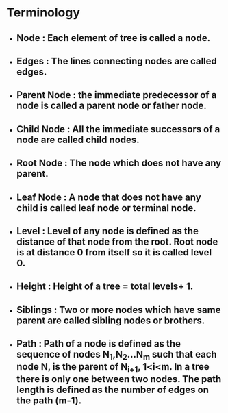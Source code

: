 # Terminology

* ## **Node** : Each element of tree is called a node.

* ## **Edges** : The lines connecting nodes are called edges.

* ## **Parent Node** : the immediate predecessor of a node is called a parent node or father node.

* ## **Child Node** : All the immediate successors of a node are called child nodes.

* ## **Root Node** : The node which does not have any parent.

* ## **Leaf Node** : A node that does not have any child is called leaf node or terminal node.

* ## **Level** : Level of any node is defined as the distance of that node from the root. Root node is at distance 0 from itself so it is called level 0.

* ## **Height** : Height of a tree = total levels+ 1.

* ## **Siblings** : Two or more nodes which have same parent are called sibling nodes or brothers.

* ## **Path** : Path of a node is defined as the sequence of nodes N<sub>1</sub>,N<sub>2</sub>...N<sub>m</sub> such that each node N, is the parent of N<sub>i+1</sub>, 1<i<m. In a tree there is only one between two nodes. The path length is defined as the number of edges on the path  (m-1).

